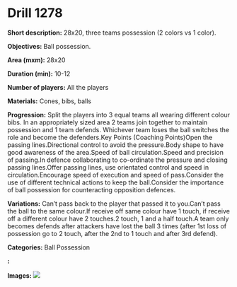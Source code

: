 # Drill 1278

**Short description:**
28x20, three teams possession (2 colors vs 1 color).

**Objectives:**
Ball possession.

**Area (mxm):**
28x20

**Duration (min):**
10-12

**Number of players:**
All the players

**Materials:**
Cones, bibs, balls

**Progression:**
Split the players into 3 equal teams all wearing different colour bibs. In an appropriately sized area 2 teams join together to maintain possession and 1 team defends. Whichever team loses the ball switches the role and become the defenders.Key Points (Coaching Points)Open the passing lines.Directional control to avoid the pressure.Body shape to have good awareness of the area.Speed of ball circulation.Speed and precision of passing.In defence collaborating to co-ordinate the pressure and closing passing lines.Offer passing lines, use orientated control and speed in circulation.Encourage speed of execution and speed of pass.Consider the use of different technical actions to keep the ball.Consider the importance of ball possession for counteracting opposition defences.

**Variations:**
Can’t pass back to the player that passed it to you.Can’t pass the ball to the same colour.If receive off same colour have 1 touch, if receive off a different colour have 2 touches.2 touch, 1 and a half touch.A team only becomes defends after attackers have lost the ball 3 times (after 1st loss of possession go to 2 touch, after the 2nd to 1 touch and after 3rd defend).

**Categories:**
Ball Possession

**:**


**Images:**
![](https://www.coachingfutsal.com/\images\1b3f96c0-a637-4628-b258-9b259089ef8f_092.png)


